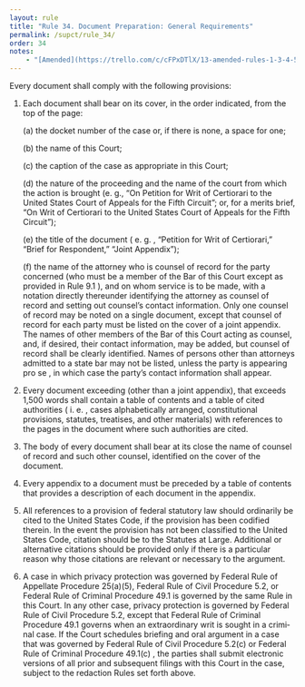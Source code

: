 ```yaml
---
layout: rule
title: "Rule 34. Document Preparation: General Requirements"
permalink: /supct/rule_34/
order: 34
notes:
    - "[Amended](https://trello.com/c/cFPxDTlX/13-amended-rules-1-3-4-5-6-7-15-25-26-27-29-32-33-34-35-38-39-43) on June 13th, 2025, to take effect on June 28th, 2025."
---
```


Every document shall comply with the following provisions:


1. Each document shall bear on its cover, in the order indicated, from the top of the page:

    (a) the docket number of the case or, if there is none, a space for one;


    (b) the name of this Court;


    (c) the caption of the case as appropriate in this Court;


    (d) the nature of the proceeding and the name of the court from which the action is brought (e. g., “On Petition for Writ of Certiorari to the United States Court of Appeals for the Fifth Circuit”; or, for a merits brief, “On Writ of Certiorari to the United States Court of Appeals for the Fifth Circuit”);


    (e) the title of the document ( e. g. , “Petition for Writ of Certiorari,” “Brief for Respondent,” “Joint Appendix”);

    
    (f) the name of the attorney who is counsel of record for the party concerned (who must be a member of the Bar of this Court except as provided in Rule 9.1 ), and on whom service is to be made, with a notation directly thereunder identifying the attorney as counsel of record and setting out counsel’s contact information. Only one counsel of record may be noted on a single document, except that counsel of record for each party must be listed on the cover of a joint appendix. The names of other members of the Bar of this Court acting as counsel, and, if desired, their contact information, may be added, but counsel of record shall be clearly identified. Names of persons other than attorneys admitted to a state bar may not be listed, unless the party is appearing pro se , in which case the party’s contact information shall appear.


2. Every document exceeding (other than a joint appendix), that exceeds 1,500 words shall contain a table of contents and a table of cited authorities ( i. e. , cases alphabetically arranged, constitutional provisions, statutes, treatises, and other materials) with references to the pages in the document where such authorities are cited.


3. The body of every document shall bear at its close the name of counsel of record and such other counsel, identified on the cover of the document.


4. Every appendix to a document must be preceded by a table of contents that provides a description of each document in the appendix.


5. All references to a provision of federal statutory law should ordinarily be cited to the United States Code, if the provision has been codified therein. In the event the provision has not been classified to the United States Code, citation should be to the Statutes at Large. Additional or alternative citations should be provided only if there is a particular reason why those citations are relevant or necessary to the argument.


6. A case in which privacy protection was governed by Federal Rule of Appellate Procedure 25(a)(5), Federal Rule of Civil Proce­dure 5.2, or Federal Rule of Criminal Procedure 49.1 is gov­erned by the same Rule in this Court. In any other case, privacy protection is governed by Federal Rule of Civil Pro­cedure 5.2, except that Federal Rule of Criminal Procedure 49.1 governs when an extraordinary writ is sought in a crimi­nal case. If the Court schedules briefing and oral argument in a case that was governed by Federal Rule of Civil Proce­dure 5.2(c) or Federal Rule of Criminal Procedure 49.1(c) , the parties shall submit electronic versions of all prior and subsequent filings with this Court in the case, subject to the redaction Rules set forth above.

